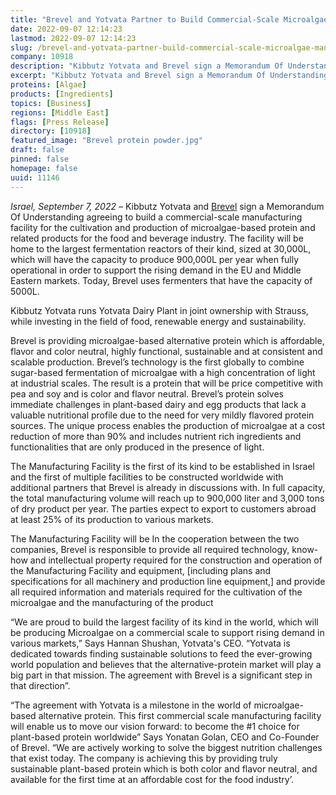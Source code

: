 ```yaml
---
title: "Brevel and Yotvata Partner to Build Commercial-Scale Microalgae Manufacturing Facility"
date: 2022-09-07 12:14:23
lastmod: 2022-09-07 12:14:23
slug: /brevel-and-yotvata-partner-build-commercial-scale-microalgae-manufacturing-facility
company: 10918
description: "Kibbutz Yotvata and Brevel sign a Memorandum Of Understanding agreeing to build a commercial-scale manufacturing facility for the cultivation and production of microalgae-based protein and related products for the food and beverage industry. The facility will be home to the largest fermentation reactors of their kind, sized at 30,000L, which will have the capacity to produce 900,000L per year when fully operational in order to support the rising demand in the EU and Middle Eastern markets."
excerpt: "Kibbutz Yotvata and Brevel sign a Memorandum Of Understanding agreeing to build a commercial-scale manufacturing facility for the cultivation and production of microalgae-based protein and related products for the food and beverage industry. The facility will be home to the largest fermentation reactors of their kind, sized at 30,000L, which will have the capacity to produce 900,000L per year when fully operational in order to support the rising demand in the EU and Middle Eastern markets."
proteins: [Algae]
products: [Ingredients]
topics: [Business]
regions: [Middle East]
flags: [Press Release]
directory: [10918]
featured_image: "Brevel protein powder.jpg"
draft: false
pinned: false
homepage: false
uuid: 11146
---
```

<p><em>Israel, September 7, 2022 – </em>Kibbutz Yotvata and <a href="https://mailtrack.io/trace/link/a2de6f3cb591d2b7889b8a054786d706c3024c3d?url=https%3A%2F%2Fbrevel.co.il%2F&userId=8504106&signature=7ab89b883e5515d8">Brevel</a> sign a Memorandum Of Understanding agreeing to build a commercial-scale manufacturing facility for the cultivation and production of microalgae-based protein and related products for the food and beverage industry. The facility will be home to the largest fermentation reactors of their kind, sized at 30,000L, which will have the capacity to produce 900,000L per year when fully operational in order to support the rising demand in the EU and Middle Eastern markets. Today, Brevel uses fermenters that have the capacity of 5000L.</p>
<p>Kibbutz Yotvata runs Yotvata Dairy Plant in joint ownership with Strauss, while investing in the field of food, renewable energy and sustainability.</p>
<p>Brevel is providing microalgae-based alternative protein which is affordable, flavor and color neutral, highly functional, sustainable and at consistent and scalable production. Brevel’s technology is the first globally to combine sugar-based fermentation of microalgae with a high concentration of light at industrial scales. The result is a protein that will be price competitive with pea and soy and is color and flavor neutral. Brevel’s protein solves immediate challenges in plant-based dairy and egg products that lack a valuable nutritional profile due to the need for very mildly flavored protein sources. The unique process enables the production of microalgae at a cost reduction of more than 90% and includes nutrient rich ingredients and functionalities that are only produced in the presence of light. </p>
<p>The Manufacturing Facility is the first of its kind to be established in Israel and the first of multiple facilities to be constructed worldwide with additional partners that Brevel is already in discussions with. In full capacity, the total manufacturing volume will reach up to 900,000 liter and 3,000 tons of dry product per year. The parties expect to export to customers abroad at least 25% of its production to various markets. </p>
<p>The Manufacturing Facility will be In the cooperation between the two companies, Brevel is responsible to provide all required technology, know-how and intellectual property required for the construction and operation of the Manufacturing Facility and equipment, [including plans and specifications for all machinery and production line equipment,] and provide all required information and materials required for the cultivation of the microalgae and the manufacturing of the product</p>
<p>“We are proud to build the largest facility of its kind in the world, which will be producing Microalgae on a commercial scale to support rising demand in various markets,” Says Hannan Shushan, Yotvata's CEO. “Yotvata is dedicated towards finding sustainable solutions to feed the ever-growing world population and believes that the alternative-protein market will play a big part in that mission. The agreement with Brevel is a significant step in that direction”.</p>
<p>“The agreement with Yotvata is a milestone in the world of microalgae-based alternative protein. This first commercial scale manufacturing facility will enable us to move our vision forward: to become the #1 choice for plant-based protein worldwide” Says Yonatan Golan, CEO and Co-Founder of Brevel. “We are actively working to solve the biggest nutrition challenges that exist today. The company is achieving this by providing truly sustainable plant-based protein which is both color and flavor neutral, and available for the first time at an affordable cost for the food industry’.</p>
